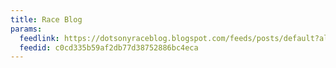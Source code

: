 ```yaml
---
title: Race Blog
params:
  feedlink: https://dotsonyraceblog.blogspot.com/feeds/posts/default?alt=rss
  feedid: c0cd335b59af2db77d38752886bc4eca
---
```

